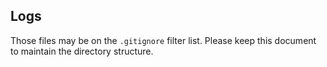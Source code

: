 ## Logs

Those files may be on the `.gitignore` filter list. Please keep this document
to maintain the directory structure.